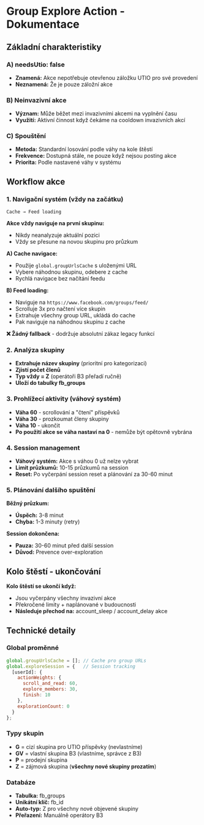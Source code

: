 # Group Explore Action - Dokumentace

## Základní charakteristiky

### A) needsUtio: false
- **Znamená:** Akce nepotřebuje otevřenou záložku UTIO pro své provedení
- **Neznamená:** Že je pouze záložní akce

### B) Neinvazivní akce
- **Význam:** Může běžet mezi invazivními akcemi na vyplnění času
- **Využití:** Aktivní činnost když čekáme na cooldown invazivních akcí

### C) Spouštění
- **Metoda:** Standardní losování podle váhy na kole štěstí
- **Frekvence:** Dostupná stále, ne pouze když nejsou posting akce
- **Priorita:** Podle nastavené váhy v systému

## Workflow akce

### 1. Navigační systém (vždy na začátku)
```
Cache → Feed loading
```

**Akce vždy naviguje na první skupinu:**
- Nikdy neanalyzuje aktuální pozici
- Vždy se přesune na novou skupinu pro průzkum

**A) Cache navigace:**
- Použije `global.groupUrlsCache` s uloženými URL
- Vybere náhodnou skupinu, odebere z cache
- Rychlá navigace bez načítání feedu

**B) Feed loading:**
- Naviguje na `https://www.facebook.com/groups/feed/`
- Scrolluje 3x pro načtení více skupin
- Extrahuje všechny group URL, ukládá do cache
- Pak naviguje na náhodnou skupinu z cache

**❌ Žádný fallback** - dodržuje absolutní zákaz legacy funkcí

### 2. Analýza skupiny
- **Extrahuje název skupiny** (prioritní pro kategorizaci)
- **Zjistí počet členů**
- **Typ vždy = Z** (operátoři B3 přeřadí ručně)
- **Uloží do tabulky fb_groups**

### 3. Prohlížecí aktivity (váhový systém)
- **Váha 60** - scrollování a "čtení" příspěvků
- **Váha 30** - prozkoumat členy skupiny  
- **Váha 10** - ukončit
- **Po použití akce se váha nastaví na 0** - nemůže být opětovně vybrána

### 4. Session management
- **Váhový systém:** Akce s váhou 0 už nelze vybrat
- **Limit průzkumů:** 10-15 průzkumů na session
- **Reset:** Po vyčerpání session reset a plánování za 30-60 minut

### 5. Plánování dalšího spuštění

**Běžný průzkum:**
- **Úspěch:** 3-8 minut
- **Chyba:** 1-3 minuty (retry)

**Session dokončena:**
- **Pauza:** 30-60 minut před další session
- **Důvod:** Prevence over-exploration

## Kolo štěstí - ukončování

**Kolo štěstí se ukončí když:**
- Jsou vyčerpány všechny invazivní akce
- Překročené limity + naplánované v budoucnosti
- **Následuje přechod na:** account_sleep / account_delay akce

## Technické detaily

### Global proměnné
```javascript
global.groupUrlsCache = []; // Cache pro group URLs
global.exploreSession = {   // Session tracking
  [userId]: {
    actionWeights: {
      scroll_and_read: 60,
      explore_members: 30,
      finish: 10
    },
    explorationCount: 0
  }
};
```

### Typy skupin
- **G** = cizí skupina pro UTIO příspěvky (nevlastníme)
- **GV** = vlastní skupina B3 (vlastníme, správce z B3)
- **P** = prodejní skupina
- **Z** = zájmová skupina (**všechny nové skupiny prozatím**)

### Databáze
- **Tabulka:** fb_groups
- **Unikátní klíč:** fb_id
- **Auto-typ:** Z pro všechny nové objevené skupiny
- **Přeřazení:** Manuálně operátory B3